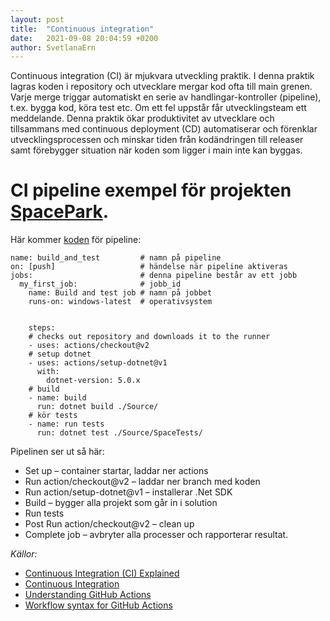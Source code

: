 ```yaml
---
layout: post
title:  "Continuous integration"
date:   2021-09-08 20:04:59 +0200
author: SvetlanaErn
---
```

Continuous integration (CI) är mjukvara utveckling praktik. I denna praktik lagras koden i repository och utvecklare mergar kod ofta till main grenen. Varje merge triggar automatiskt en serie av handlingar-kontroller (pipeline), t.ex. bygga kod, köra test etc. Om ett fel uppstår får utvecklingsteam ett meddelande. Denna praktik ökar produktivitet av utvecklare och tillsammans med continuous deployment (CD) automatiserar och förenklar utvecklingsprocessen och minskar tiden från kodändringen till releaser samt förebygger situation när koden som ligger i main inte kan byggas.


# CI pipeline exempel för projekten [SpacePark](https://github.com/SvetlanaErn/spacepark-spacepark_-gruppx).

Här kommer [koden](https://github.com/SvetlanaErn/spacepark-spacepark_-gruppx/blob/main/.github/workflows/basic.yaml) för pipeline:


```
name: build_and_test         # namn på pipeline
on: [push]                   # händelse när pipeline aktiveras 
jobs:                        # denna pipeline består av ett jobb
  my_first_job:              # jobb_id
    name: Build and test job # namn på jobbet
    runs-on: windows-latest  # operativsystem


    steps:                      
    # checks out repository and downloads it to the runner
    - uses: actions/checkout@v2  
    # setup dotnet
    - uses: actions/setup-dotnet@v1 
      with:
        dotnet-version: 5.0.x  
    # build   
    - name: build
      run: dotnet build ./Source/  
    # kör tests
    - name: run tests
      run: dotnet test ./Source/SpaceTests/ 
```


Pipelinen ser ut så här:
* Set up – container startar, laddar ner actions 
* Run action/checkout@v2 – laddar ner branch med koden
* Run action/setup-dotnet@v1 – installerar .Net SDK
* Build – bygger alla projekt som går in i solution
* Run tests
* Post Run action/checkout@v2 – clean up
* Complete job – avbryter alla processer och rapporterar resultat.




*Källor:*


* [Continuous Integration (CI) Explained]( https://semaphoreci.com/continuous-integration)
* [Continuous Integration](https://explainagile.com/agile/xp-extreme-programming/practices/continuous-integration/)
* [Understanding GitHub Actions](https://docs.github.com/en/actions/learn-github-actions/understanding-github-actions)
* [Workflow syntax for GitHub Actions](https://docs.github.com/en/actions/reference/workflow-syntax-for-github-actions)


